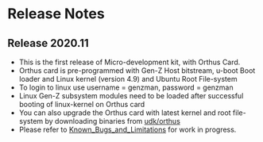 # Release Notes  



## Release 2020.11  
- This is the first release of Micro-development kit, with Orthus Card.  
- Orthus card is pre-programmed with Gen-Z Host bitstream, u-boot Boot loader and Linux kernel (version 4.9) and Ubuntu Root File-system  
- To login to linux use username = genzman, password = genzman  
- Linux Gen-Z subsystem modules need to be loaded after successful booting of linux-kernel on Orthus card  
- You can also upgrade the Orthus card with latest kernel and root file-system by downloading binaries from [udk/orthus]  
- Please refer to [Known_Bugs_and_Limitations] for work in progress.  



[linux-genz]: https://github.com/linux-genz/linux  
[udk/orthus]: https://github.com/linux-genz/linux/udk/orthus 
[Release_Notes]: https://github.com/linux-genz/linux/udk/Known_Bugs_and_Limitations.md  
[Known_Bugs_and_Limitations]: https://github.com/linux-genz/linux/udk/Known_Bugs_and_Limitations.md  
